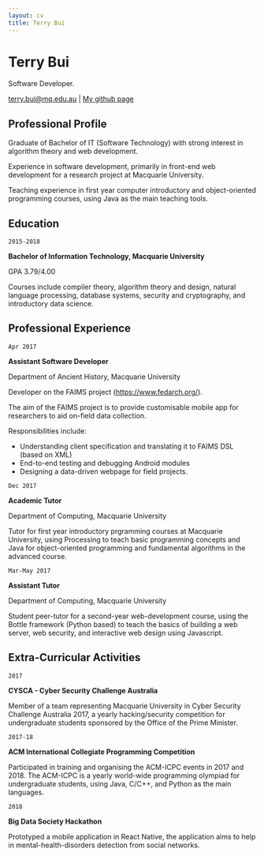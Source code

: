 ```yaml
---
layout: cv
title: Terry Bui
---
```

# Terry Bui 
Software Developer.

<div id="webaddress">
<a href="mailto:terry.bui@mq.edu.au">terry.bui@mq.edu.au</a>
| <a href="https://github.com/Terry-Bui">My github page</a>
</div>


## Professional Profile 

Graduate of Bachelor of IT (Software Technology) with strong interest in algorithm theory and web
development.

Experience in software development, primarily in front-end web development for a research
project at Macquarie University.

Teaching experience in first year computer introductory and object-oriented programming
courses, using Java as the main teaching tools. 

## Education

`2015-2018`

**Bachelor of Information Technology, Macquarie University**


GPA 3.79/4.00

Courses include compiler theory, algorithm theory and design, natural language processing, database
systems, security and cryptography, and introductory data science. 


## Professional Experience

`Apr 2017`

**Assistant Software Developer**

Department of Ancient History, Macquarie University

Developer on the FAIMS project (https://www.fedarch.org/). 

The aim of the FAIMS project is to provide
customisable mobile app for researchers to aid on-field data collection.

Responsibilities include:

- Understanding client specification and translating it to FAIMS DSL (based on
XML)
- End-to-end testing and debugging Android modules
- Designing a data-driven webpage for field projects. 

`Dec 2017`

**Academic Tutor**

Department of Computing, Macquarie University

Tutor for first year introductory prgramming courses at Macquarie University, using Processing to teach basic programming concepts and Java for object-oriented programming and fundamental algorithms in the advanced course.

<p></p>

`Mar-May 2017`

**Assistant Tutor**

Department of Computing, Macquarie University

Student peer-tutor for a second-year web-development course, using the Bottle framework (Python based)
to teach the basics of building a web server, web security, and interactive web design using
Javascript. 

<div style="page-break-after: always;"></div>

## Extra-Curricular Activities 

`2017`

**CYSCA - Cyber Security Challenge Australia**

Member of a team representing Macquarie University in Cyber Security Challenge Australia 2017, a
yearly hacking/security competition for undergraduate students sponsored by the Office of the Prime
Minister. 

`2017-18`

**ACM International Collegiate Programming Competition**

Participated in training and organising the ACM-ICPC events in 2017 and 2018. The ACM-ICPC is a yearly
world-wide programming olympiad for undergraduate students, using Java, C/C++, and Python as the
main languages. 

`2018`

**Big Data Society Hackathon**

Prototyped a mobile application in React Native, the application aims to help in mental-health-disorders detection from social networks. 

<!-- ### Footer

Last updated: Sep 2018 -->


